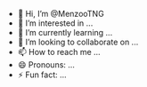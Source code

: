 - 👋 Hi, I’m @MenzooTNG
- 👀 I’m interested in ...
- 🌱 I’m currently learning ...
- 💞️ I’m looking to collaborate on ...
- 📫 How to reach me ...
- 😄 Pronouns: ...
- ⚡ Fun fact: ...

<!---
MenzooTNG/MenzooTNG is a ✨ special ✨ repository because its `README.md` (this file) appears on your GitHub profile.
You can click the Preview link to take a look at your changes.
--->
